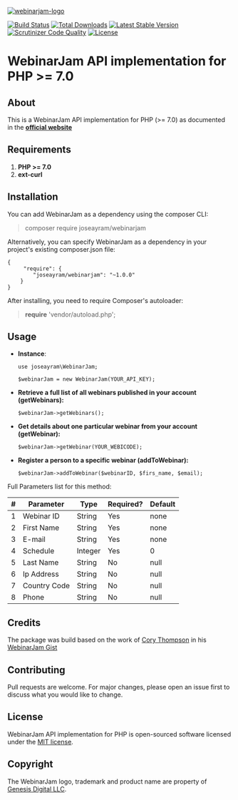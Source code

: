 [![webinarjam-logo]](https://www.webinarjam.com/)

[![Build Status](https://scrutinizer-ci.com/g/joseayram/webinarjam/badges/build.png?b=master)](https://scrutinizer-ci.com/g/joseayram/webinarjam/build-status/master) [![Total Downloads](https://poser.pugx.org/joseayram/webinarjam/d/total.svg)](https://packagist.org/packages/joseayram/webinarjam) [![Latest Stable Version](https://poser.pugx.org/joseayram/webinarjam/v/stable.svg)](https://packagist.org/packages/joseayram/webinarjam) [![Scrutinizer Code Quality](https://scrutinizer-ci.com/g/joseayram/webinarjam/badges/quality-score.png?b=master)](https://scrutinizer-ci.com/g/joseayram/webinarjam/?branch=master) [![License](https://poser.pugx.org/joseayram/webinarjam/license.svg)](https://packagist.org/packages/joseayram/webinarjam)

# WebinarJam API implementation for PHP >= 7.0

## About

This is a WebinarJam API implementation for PHP (>= 7.0) as documented in the **[official website](https://d3kcv4e58tsh6h.cloudfront.net/api/WebinarJamAPI.pdf)**

## Requirements

 1. **PHP >= 7.0**
 2. **ext-curl**

## Installation
You can add WebinarJam as a dependency using the composer CLI:
> composer require joseayram/webinarjam

Alternatively, you can specify WebinarJam as a dependency in your project's existing composer.json file:

    {
         "require": {
            "joseayram/webinarjam": "~1.0.0"
        }
    }

After installing, you need to require Composer's autoloader:
> **require** 'vendor/autoload.php';

## Usage

 - **Instance**:

    `use joseayram\WebinarJam;`

    `$webinarJam = new WebinarJam(YOUR_API_KEY);`

- **Retrieve a full list of all webinars published in your account (getWebinars):**

    `$webinarJam->getWebinars();`

- **Get details about one particular webinar from your account (getWebinar):**

    `$webinarJam->getWebinar(YOUR_WEBICODE);`

- **Register a person to a specific webinar (addToWebinar):**

    `$webinarJam->addToWebinar($webinarID, $firs_name, $email);`

Full Parameters list for this method:

|#| Parameter | Type | Required? | Default
|--|--|--|--|--
|1|Webinar ID | String | Yes | none
|2|First Name | String |Yes | none
|3| E-mail| String | Yes | none
|4| Schedule| Integer | Yes | 0
|5| Last Name| String | No | null
|6| Ip Address | String | No | null
|7| Country Code | String | No | null
|8| Phone | String | No | null

## Credits

The package was build based on the work of [Cory Thompson](https://github.com/coryjthompson) in his [WebinarJam Gist](https://gist.github.com/coryjthompson/a13190bc3887bb5f6ae9)

## Contributing

Pull requests are welcome. For major changes, please open an issue first to discuss what you would like to change.

## License

WebinarJam API implementation for PHP is open-sourced software licensed under the [MIT license](https://opensource.org/licenses/MIT).
## Copyright

The WebinarJam logo, trademark and product name are property of [Genesis Digital LLC](https://genesisdigital.co).

[webinarjam-logo]: https://www.webinarjam.com/wj-new-footer/images/wj_logo_footer.png "WebinarJam Logo"
